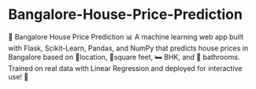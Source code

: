# Bangalore-House-Price-Prediction
🏡 Bangalore House Price Prediction 📊 A machine learning web app built with Flask, Scikit-Learn, Pandas, and NumPy that predicts house prices in Bangalore based on 📍location, 📐square feet, 🛏️ BHK, and 🚿 bathrooms. Trained on real data with Linear Regression and deployed for interactive use! 🚀
